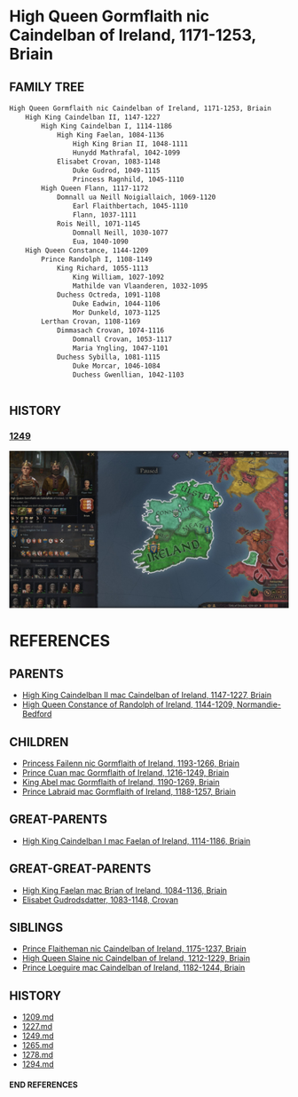 # High Queen Gormflaith nic Caindelban of Ireland, 1171-1253, Briain

## FAMILY TREE 
```
High Queen Gormflaith nic Caindelban of Ireland, 1171-1253, Briain
    High King Caindelban II, 1147-1227
        High King Caindelban I, 1114-1186
            High King Faelan, 1084-1136
                High King Brian II, 1048-1111
                Hunydd Mathrafal, 1042-1099
            Elisabet Crovan, 1083-1148
                Duke Gudrod, 1049-1115
                Princess Ragnhild, 1045-1110
        High Queen Flann, 1117-1172
            Domnall ua Neill Noigiallaich, 1069-1120
                Earl Flaithbertach, 1045-1110
                Flann, 1037-1111
            Rois Neill, 1071-1145
                Domnall Neill, 1030-1077
                Eua, 1040-1090
    High Queen Constance, 1144-1209
        Prince Randolph I, 1108-1149
            King Richard, 1055-1113
                King William, 1027-1092
                Mathilde van Vlaanderen, 1032-1095
            Duchess Octreda, 1091-1108
                Duke Eadwin, 1044-1106
                Mor Dunkeld, 1073-1125
        Lerthan Crovan, 1108-1169
            Dimmasach Crovan, 1074-1116
                Domnall Crovan, 1053-1117
                Maria Yngling, 1047-1101
            Duchess Sybilla, 1081-1115
                Duke Morcar, 1046-1084
                Duchess Gwenllian, 1042-1103
        
```

## HISTORY

### [1249](../h/1249.md)

![img](../h/14-Queen-Gobflaith-1249/queen1.jpg)


# REFERENCES

## PARENTS 
* [High King Caindelban II mac Caindelban of Ireland, 1147-1227, Briain](caindelban_ii_mac_caindelban_1147.md)
* [High Queen Constance of Randolph of Ireland, 1144-1209, Normandie-Bedford](constance_randolph_1144.md)

## CHILDREN 
* [Princess Failenn nic Gormflaith of Ireland, 1193-1266, Briain](failenn_nic_gormflaith_1193.md)
* [Prince Cuan mac Gormflaith of Ireland, 1216-1249, Briain](cuan_mac_gormflaith_1216.md)
* [King Abel mac Gormflaith of Ireland, 1190-1269, Briain](abel_mac_gormflaith_1190.md)
* [Prince Labraid mac Gormflaith of Ireland, 1188-1257, Briain](labraid_mac_gormflaith_1188.md)

## GREAT-PARENTS 
* [High King Caindelban I mac Faelan of Ireland, 1114-1186, Briain](caindelban_i_mac_faelan_1114.md)

## GREAT-GREAT-PARENTS 
* [High King Faelan mac Brian of Ireland, 1084-1136, Briain](faelan_mac_brian_1084.md)
* [Elisabet Gudrodsdatter, 1083-1148, Crovan](elisabet_gudrodsdatter_1083.md)
## SIBLINGS

* [Prince Flaitheman nic Caindelban of Ireland, 1175-1237, Briain](flaitheman_nic_caindelban_1175.md)
* [High Queen Slaine nic Caindelban of Ireland, 1212-1229, Briain](slaine_nic_caindelban_1212.md)
* [Prince Loeguire mac Caindelban of Ireland, 1182-1244, Briain](loeguire_mac_caindelban_1182.md)
 
## HISTORY
* [1209.md](../h/1209.md)
* [1227.md](../h/1227.md)
* [1249.md](../h/1249.md)
* [1265.md](../h/1265.md)
* [1278.md](../h/1278.md)
* [1294.md](../h/1294.md)

#### END REFERENCES
